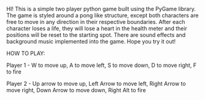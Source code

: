 HI! This is a simple two player python game built using the PyGame library.
The game is styled around a pong like structure, except both characters are free
to move in any direction in their respective boundaries. After each character
loses a life, they will lose a heart in the health meter and their positions will
be reset to the starting spot. There are sound effects and background music implemented
into the game. Hope you try it out!



HOW TO PLAY:

Player 1 - W to move up, A to move left, S to move down,
D to move right, F to fire

Player 2 - Up arrow to move up, Left Arrow to move left,
Right Arrow to move right, Down Arrow to move down, Right Alt to fire
